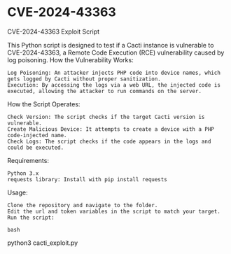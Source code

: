 # CVE-2024-43363

CVE-2024-43363 Exploit Script

This Python script is designed to test if a Cacti instance is vulnerable to CVE-2024-43363, a Remote Code Execution (RCE) vulnerability caused by log poisoning.
How the Vulnerability Works:

    Log Poisoning: An attacker injects PHP code into device names, which gets logged by Cacti without proper sanitization.
    Execution: By accessing the logs via a web URL, the injected code is executed, allowing the attacker to run commands on the server.

How the Script Operates:

    Check Version: The script checks if the target Cacti version is vulnerable.
    Create Malicious Device: It attempts to create a device with a PHP code-injected name.
    Check Logs: The script checks if the code appears in the logs and could be executed.

Requirements:

    Python 3.x
    requests library: Install with pip install requests

Usage:

    Clone the repository and navigate to the folder.
    Edit the url and token variables in the script to match your target.
    Run the script:

    bash

python3 cacti_exploit.py
